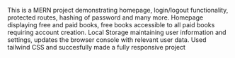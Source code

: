 This is a MERN project demonstrating homepage, login/logout functionality, protected routes, hashing of password and many more.
Homepage displaying free and  paid books, free books accessible to all paid books requiring account creation.
Local Storage maintaining user information and settings, updates the browser console with relevant user data.
Used tailwind CSS 
and succesfully made a fully responsive project
